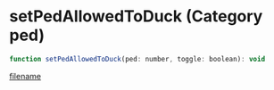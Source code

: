 # setPedAllowedToDuck (Category ped)

```js
function setPedAllowedToDuck(ped: number, toggle: boolean): void
```

[filename](setPedAllowedToDuck_m.md ':include')